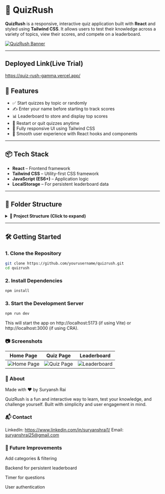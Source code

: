 # 🎯 QuizRush

**QuizRush** is a responsive, interactive quiz application built with **React** and styled using **Tailwind CSS**. It allows users to test their knowledge across a variety of topics, view their scores, and compete on a leaderboard.

[![QuizRush Banner](https://github.com/user-attachments/assets/4ffea605-e15c-4c19-a713-a1dc01422f60)](https://github.com/user-attachments/assets/4ffea605-e15c-4c19-a713-a1dc01422f60)

---

## Deployed Link(Live Trial)

https://quiz-rush-gamma.vercel.app/

## 🚀 Features

- ✅ Start quizzes by topic or randomly
- ✍️ Enter your name before starting to track scores
- 📊 Leaderboard to store and display top scores
- 🔄 Restart or quit quizzes anytime
- 📱 Fully responsive UI using Tailwind CSS
- 🧠 Smooth user experience with React hooks and components

---

## 📦 Tech Stack

- **React** – Frontend framework
- **Tailwind CSS** – Utility-first CSS framework
- **JavaScript (ES6+)** – Application logic
- **LocalStorage** – For persistent leaderboard data

---

## 📂 Folder Structure

<details>
<summary><strong>📁 Project Structure (Click to expand)</strong></summary>

QuizRush/
├── public/
├── src/
│ ├── components/
│ │ ├── Footer.js
│ │ ├── Header.js
│ │ ├── Home.js
│ │ ├── Leaderboard.js
│ │ ├── NameModal.js
│ │ ├── Navbar.js
│ │ ├── Quiz.js
│ │ ├── QuizCard.js
│ │ └── QuizList.js
│ ├── data/
│ │ ├── questions.js
│ │ └── quizzes.js
│ ├── App.css
│ ├── App.js
│ └── index.js
├── tailwind.config.js
├── postcss.config.js
├── package.json
└── README.md


</details>

---

## 🛠️ Getting Started

### 1. Clone the Repository

```bash
git clone https://github.com/yourusername/quizrush.git
cd quizrush
```
### 2. Install Dependencies
```bash
npm install
```

### 3. Start the Development Server
```bash
npm run dev
```
This will start the app on http://localhost:5173 (if using Vite) or http://localhost:3000 (if using CRA).

### 📷 Screenshots

| Home Page | Quiz Page | Leaderboard |
|-----------|-----------|-------------|
| ![Home Page](https://github.com/user-attachments/assets/4d21b521-e871-4576-a1ea-fd93eefedf3e) | ![Quiz Page](https://github.com/user-attachments/assets/9226c2cd-966c-4a37-8af1-30615b1e47e9) | ![Leaderboard](https://github.com/user-attachments/assets/abfdbb0e-c50a-4489-bfb4-21bd534e7a39) |

### 🧾 About
Made with ❤️ by Suryansh Rai

QuizRush is a fun and interactive way to learn, test your knowledge, and challenge yourself. Built with simplicity and user engagement in mind.

### 📬 Contact
LinkedIn: https://www.linkedin.com/in/suryanshrai1/
Email: suryanshrai25@gmail.com

### 🧠 Future Improvements
Add categories & filtering

Backend for persistent leaderboard

Timer for questions

User authentication

